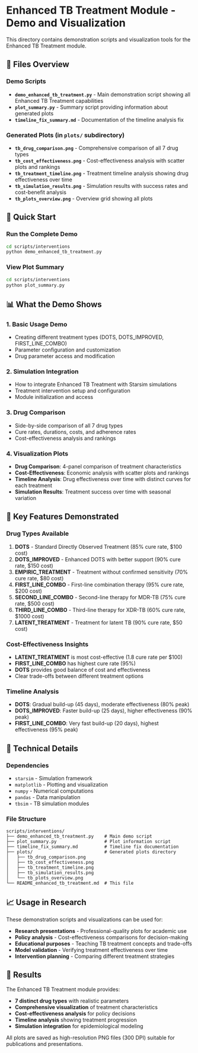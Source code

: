 # Enhanced TB Treatment Module - Demo and Visualization

This directory contains demonstration scripts and visualization tools for the Enhanced TB Treatment module.

## 📁 Files Overview

### Demo Scripts
- **`demo_enhanced_tb_treatment.py`** - Main demonstration script showing all Enhanced TB Treatment capabilities
- **`plot_summary.py`** - Summary script providing information about generated plots
- **`timeline_fix_summary.md`** - Documentation of the timeline analysis fix

### Generated Plots (in `plots/` subdirectory)
- **`tb_drug_comparison.png`** - Comprehensive comparison of all 7 drug types
- **`tb_cost_effectiveness.png`** - Cost-effectiveness analysis with scatter plots and rankings
- **`tb_treatment_timeline.png`** - Treatment timeline analysis showing drug effectiveness over time
- **`tb_simulation_results.png`** - Simulation results with success rates and cost-benefit analysis
- **`tb_plots_overview.png`** - Overview grid showing all plots

## 🚀 Quick Start

### Run the Complete Demo
```bash
cd scripts/interventions
python demo_enhanced_tb_treatment.py
```

### View Plot Summary
```bash
cd scripts/interventions
python plot_summary.py
```

## 📊 What the Demo Shows

### 1. **Basic Usage Demo**
- Creating different treatment types (DOTS, DOTS_IMPROVED, FIRST_LINE_COMBO)
- Parameter configuration and customization
- Drug parameter access and modification

### 2. **Simulation Integration**
- How to integrate Enhanced TB Treatment with Starsim simulations
- Treatment intervention setup and configuration
- Module initialization and access

### 3. **Drug Comparison**
- Side-by-side comparison of all 7 drug types
- Cure rates, durations, costs, and adherence rates
- Cost-effectiveness analysis and rankings

### 4. **Visualization Plots**
- **Drug Comparison**: 4-panel comparison of treatment characteristics
- **Cost-Effectiveness**: Economic analysis with scatter plots and rankings
- **Timeline Analysis**: Drug effectiveness over time with distinct curves for each treatment
- **Simulation Results**: Treatment success over time with seasonal variation

## 🎯 Key Features Demonstrated

### Drug Types Available
1. **DOTS** - Standard Directly Observed Treatment (85% cure rate, $100 cost)
2. **DOTS_IMPROVED** - Enhanced DOTS with better support (90% cure rate, $150 cost)
3. **EMPIRIC_TREATMENT** - Treatment without confirmed sensitivity (70% cure rate, $80 cost)
4. **FIRST_LINE_COMBO** - First-line combination therapy (95% cure rate, $200 cost)
5. **SECOND_LINE_COMBO** - Second-line therapy for MDR-TB (75% cure rate, $500 cost)
6. **THIRD_LINE_COMBO** - Third-line therapy for XDR-TB (60% cure rate, $1000 cost)
7. **LATENT_TREATMENT** - Treatment for latent TB (90% cure rate, $50 cost)

### Cost-Effectiveness Insights
- **LATENT_TREATMENT** is most cost-effective (1.8 cure rate per $100)
- **FIRST_LINE_COMBO** has highest cure rate (95%)
- **DOTS** provides good balance of cost and effectiveness
- Clear trade-offs between different treatment options

### Timeline Analysis
- **DOTS**: Gradual build-up (45 days), moderate effectiveness (80% peak)
- **DOTS_IMPROVED**: Faster build-up (25 days), higher effectiveness (90% peak)
- **FIRST_LINE_COMBO**: Very fast build-up (20 days), highest effectiveness (95% peak)

## 🔧 Technical Details

### Dependencies
- `starsim` - Simulation framework
- `matplotlib` - Plotting and visualization
- `numpy` - Numerical computations
- `pandas` - Data manipulation
- `tbsim` - TB simulation modules

### File Structure
```
scripts/interventions/
├── demo_enhanced_tb_treatment.py    # Main demo script
├── plot_summary.py                  # Plot information script
├── timeline_fix_summary.md          # Timeline fix documentation
├── plots/                           # Generated plots directory
│   ├── tb_drug_comparison.png
│   ├── tb_cost_effectiveness.png
│   ├── tb_treatment_timeline.png
│   ├── tb_simulation_results.png
│   └── tb_plots_overview.png
└── README_enhanced_tb_treatment.md  # This file
```

## 📈 Usage in Research

These demonstration scripts and visualizations can be used for:
- **Research presentations** - Professional-quality plots for academic use
- **Policy analysis** - Cost-effectiveness comparisons for decision-making
- **Educational purposes** - Teaching TB treatment concepts and trade-offs
- **Model validation** - Verifying treatment effectiveness over time
- **Intervention planning** - Comparing different treatment strategies

## 🎉 Results

The Enhanced TB Treatment module provides:
- **7 distinct drug types** with realistic parameters
- **Comprehensive visualization** of treatment characteristics
- **Cost-effectiveness analysis** for policy decisions
- **Timeline analysis** showing treatment progression
- **Simulation integration** for epidemiological modeling

All plots are saved as high-resolution PNG files (300 DPI) suitable for publications and presentations.

